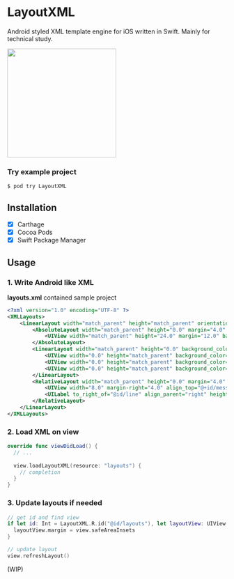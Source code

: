 # LayoutXML

Android styled XML template engine for iOS written in Swift. Mainly for technical study.

<kbd>
<img src="https://user-images.githubusercontent.com/5572875/37922706-470cd148-3168-11e8-9a1a-861c8d61e6b3.png" width="250" />
</kbd>

### Try example project

```
$ pod try LayoutXML
```

## Installation

- [x] Carthage
- [x] Cocoa Pods
- [x] Swift Package Manager

## Usage

### 1. Write Android like XML

__layouts.xml__ contained sample project

```xml
<?xml version="1.0" encoding="UTF-8" ?>
<XMLLayouts>
    <LinearLayout width="match_parent" height="match_parent" orientation="vertical" background_color="FFF" id="@+id/layouts">
        <AbsoluteLayout width="match_parent" height="0.0" margin="4.0" background_color="008000" weight="1.0">
            <UIView width="match_parent" height="24.0" margin="12.0" background_color="0F0" />
        </AbsoluteLayout>
        <LinearLayout width="match_parent" height="0.0" background_color="FFF" margin="4.0" orientation="horizontal" weight="1.0">
            <UIView width="0.0" height="match_parent" background_color="FFFF00" weight="1.0" />
            <UIView width="0.0" height="match_parent" background_color="FF7000" weight="2.0" />
            <UIView width="0.0" height="match_parent" background_color="FFA500" weight="3.0" />
        </LinearLayout>
        <RelativeLayout width="match_parent" height="0.0" margin="4.0" padding="4.0" background_color="1E90FF" id="@+id/relative_foundation" weight="1.0">
            <UIView width="8.0" margin-right="4.0" align_top="@+id/message" align_bottom="@id/message" background_color="0000CD" id="@+id/line" />
            <UILabel to_right_of="@id/line" align_parent="right" height="wrap_content" font="HelveticaNeue:14" text_color="@color/default_text_color" text="sample message\nsample message\nsample message" number_of_lines="0" id="@id/message" background_color="0000" />
        </RelativeLayout>
    </LinearLayout>
</XMLLayouts>
```

### 2. Load XML on view

```swift
override func viewDidLoad() {
  // ...
        
  view.loadLayoutXML(resource: "layouts") {
    // completion
  }
}
```

### 3. Update layouts if needed

```swift
// get id and find view
if let id: Int = LayoutXML.R.id("@id/layouts"), let layoutView: UIView = view.findViewByID(id) {
  layoutView.margin = view.safeAreaInsets
}

// update layout
view.refreshLayout()
```

(WIP)
